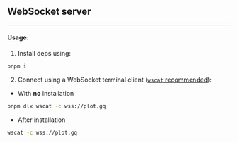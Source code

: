 ## WebSocket server

---

#### Usage:

1. Install deps using:

```sh
pnpm i
```

2. Connect using a WebSocket terminal client ([`wscat` recommended](https://github.com/websockets/wscat)):

- With **no** installation

```sh
pnpm dlx wscat -c wss://plot.gq
```

- After installation

```sh
wscat -c wss://plot.gq
```
